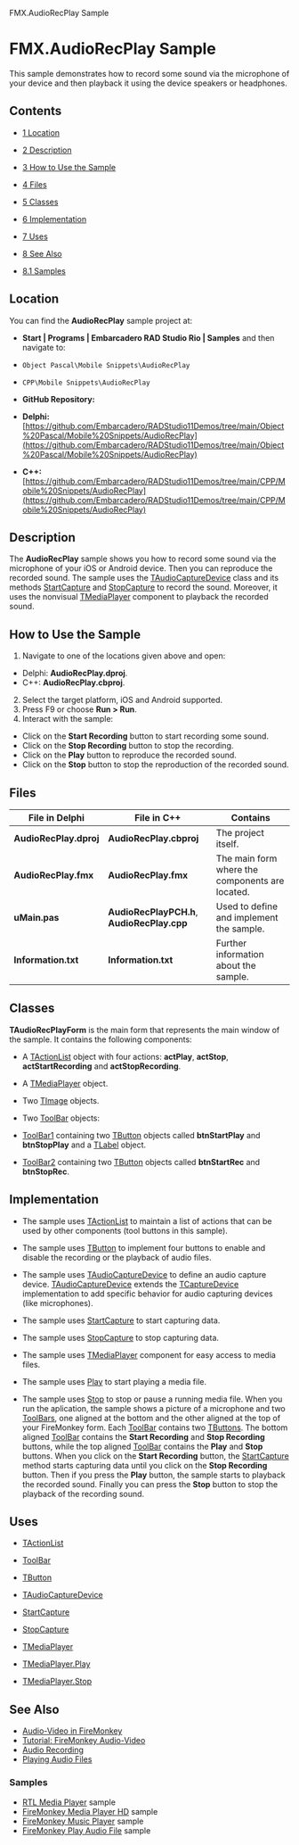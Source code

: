 FMX.AudioRecPlay Sample[]()
# FMX.AudioRecPlay Sample 


This sample demonstrates how to record some sound via the microphone of your device and then playback it using the device speakers or headphones.
## Contents



* [1 Location](#Location)
* [2 Description](#Description)
* [3 How to Use the Sample](#How_to_Use_the_Sample)
* [4 Files](#Files)
* [5 Classes](#Classes)
* [6 Implementation](#Implementation)
* [7 Uses](#Uses)
* [8 See Also](#See_Also)

* [8.1 Samples](#Samples)


## Location 

You can find the **AudioRecPlay** sample project at:
* **Start | Programs | Embarcadero RAD Studio Rio | Samples** and then navigate to:

* `Object Pascal\Mobile Snippets\AudioRecPlay`
* `CPP\Mobile Snippets\AudioRecPlay`

* **GitHub Repository:**

* **Delphi:**[https://github.com/Embarcadero/RADStudio11Demos/tree/main/Object%20Pascal/Mobile%20Snippets/AudioRecPlay](https://github.com/Embarcadero/RADStudio11Demos/tree/main/Object%20Pascal/Mobile%20Snippets/AudioRecPlay)
* **C++:**[https://github.com/Embarcadero/RADStudio11Demos/tree/main/CPP/Mobile%20Snippets/AudioRecPlay](https://github.com/Embarcadero/RADStudio11Demos/tree/main/CPP/Mobile%20Snippets/AudioRecPlay)

## Description 

The **AudioRecPlay** sample shows you how to record some sound via the microphone of your iOS or Android device. Then you can reproduce the recorded sound. The sample uses the [TAudioCaptureDevice](http://docwiki.embarcadero.com/Libraries/en/FMX.Media.TAudioCaptureDevice) class and its methods [StartCapture](http://docwiki.embarcadero.com/Libraries/en/FMX.Media.TCaptureDevice.StartCapture) and [StopCapture](http://docwiki.embarcadero.com/Libraries/en/FMX.Media.TCaptureDevice.StopCapture) to record the sound. Moreover, it uses the nonvisual [TMediaPlayer](http://docwiki.embarcadero.com/Libraries/en/FMX.Media.TMediaPlayer) component to playback the recorded sound. 
## How to Use the Sample 


1.  Navigate to one of the locations given above and open:

*  Delphi: **AudioRecPlay.dproj**.
*  C++: **AudioRecPlay.cbproj**.

2.  Select the target platform, iOS and Android supported.
3.  Press F9 or choose **Run > Run**.
4.  Interact with the sample:

*  Click on the **Start Recording** button to start recording some sound.
*  Click on the **Stop Recording** button to stop the recording.
*  Click on the **Play** button to reproduce the recorded sound.
*  Click on the **Stop** button to stop the reproduction of the recorded sound.

## Files 



| **File in Delphi**     | **File in C++**                             | **Contains**                                    |
| ---------------------- | ------------------------------------------- | ----------------------------------------------- |
| **AudioRecPlay.dproj** | **AudioRecPlay.cbproj**                     | The project itself.                             |
| **AudioRecPlay.fmx**   | **AudioRecPlay.fmx**                        | The main form where the components are located. |
| **uMain.pas**          | **AudioRecPlayPCH.h**, **AudioRecPlay.cpp** | Used to define and implement the sample.        |
| **Information.txt**    | **Information.txt**                         | Further information about the sample.           |


## Classes 

**TAudioRecPlayForm** is the main form that represents the main window of the sample. It contains the following components:
*  A [TActionList](http://docwiki.embarcadero.com/Libraries/en/FMX.ActnList.TActionList) object with four actions: **actPlay**, **actStop**, **actStartRecording** and **actStopRecording**.
*  A [TMediaPlayer](http://docwiki.embarcadero.com/Libraries/en/FMX.Media.TMediaPlayer) object.
*  Two [TImage](http://docwiki.embarcadero.com/Libraries/en/FMX.Objects.TImage) objects.
*  Two [ToolBar](http://docwiki.embarcadero.com/Libraries/en/FMX.StdCtrls.TToolBar) objects:

* [ToolBar1](http://docwiki.embarcadero.com/Libraries/en/FMX.StdCtrls.TToolBar) containing two [TButton](http://docwiki.embarcadero.com/Libraries/en/FMX.StdCtrls.TButton) objects called **btnStartPlay** and **btnStopPlay** and a [TLabel](http://docwiki.embarcadero.com/Libraries/en/FMX.StdCtrls.TLabel) object.
* [ToolBar2](http://docwiki.embarcadero.com/Libraries/en/FMX.StdCtrls.TToolBar) containing two [TButton](http://docwiki.embarcadero.com/Libraries/en/FMX.StdCtrls.TButton) objects called **btnStartRec** and **btnStopRec**.

## Implementation 


*  The sample uses [TActionList](http://docwiki.embarcadero.com/Libraries/en/FMX.ActnList.TActionList) to maintain a list of actions that can be used by other components (tool buttons in this sample).
*  The sample uses [TButton](http://docwiki.embarcadero.com/Libraries/en/FMX.StdCtrls.TButton) to implement four buttons to enable and disable the recording or the playback of audio files.
*  The sample uses [TAudioCaptureDevice](http://docwiki.embarcadero.com/Libraries/en/FMX.Media.TAudioCaptureDevice) to define an audio capture device. [TAudioCaptureDevice](http://docwiki.embarcadero.com/Libraries/en/FMX.Media.TAudioCaptureDevice) extends the [TCaptureDevice](http://docwiki.embarcadero.com/Libraries/en/FMX.Media.TCaptureDevice) implementation to add specific behavior for audio capturing devices (like microphones).

*  The sample uses [StartCapture](http://docwiki.embarcadero.com/Libraries/en/FMX.Media.TCaptureDevice.StartCapture) to start capturing data.
*  The sample uses [StopCapture](http://docwiki.embarcadero.com/Libraries/en/FMX.Media.TCaptureDevice.StopCapture) to stop capturing data.

*  The sample uses [TMediaPlayer](http://docwiki.embarcadero.com/Libraries/en/FMX.Media.TMediaPlayer) component for easy access to media files.

*  The sample uses [Play](http://docwiki.embarcadero.com/Libraries/en/FMX.Media.TMediaPlayer.Play) to start playing a media file.
*  The sample uses [Stop](http://docwiki.embarcadero.com/Libraries/en/FMX.Media.TMediaPlayer.Stop) to stop or pause a running media file.
When you run the aplication, the sample shows a picture of a microphone and two [ToolBars](http://docwiki.embarcadero.com/Libraries/en/FMX.StdCtrls.TToolBar), one aligned at the bottom and the other aligned at the top of your FireMonkey form. Each [ToolBar](http://docwiki.embarcadero.com/Libraries/en/FMX.StdCtrls.TToolBar) contains two [TButtons](http://docwiki.embarcadero.com/Libraries/en/FMX.StdCtrls.TButton). The bottom aligned [ToolBar](http://docwiki.embarcadero.com/Libraries/en/FMX.StdCtrls.TToolBar) contains the **Start Recording** and **Stop Recording** buttons, while the top aligned [ToolBar](http://docwiki.embarcadero.com/Libraries/en/FMX.StdCtrls.TToolBar) contains the **Play** and **Stop** buttons. When you click on the **Start Recording** button, the [StartCapture](http://docwiki.embarcadero.com/Libraries/en/FMX.Media.TCaptureDevice.StartCapture) method starts capturing data until you click on the **Stop Recording** button. Then if you press the **Play** button, the sample starts to playback the recorded sound. Finally you can press the **Stop** button to stop the playback of the recording sound.
## Uses 


* [TActionList](http://docwiki.embarcadero.com/Libraries/en/FMX.ActnList.TActionList)
* [ToolBar](http://docwiki.embarcadero.com/Libraries/en/FMX.StdCtrls.TToolBar)
* [TButton](http://docwiki.embarcadero.com/Libraries/en/FMX.StdCtrls.TButton)
* [TAudioCaptureDevice](http://docwiki.embarcadero.com/Libraries/en/FMX.Media.TAudioCaptureDevice)

* [StartCapture](http://docwiki.embarcadero.com/Libraries/en/FMX.Media.TCaptureDevice.StartCapture)
* [StopCapture](http://docwiki.embarcadero.com/Libraries/en/FMX.Media.TCaptureDevice.StopCapture)

* [TMediaPlayer](http://docwiki.embarcadero.com/Libraries/en/FMX.Media.TMediaPlayer)

* [TMediaPlayer.Play](http://docwiki.embarcadero.com/Libraries/en/FMX.Media.TMediaPlayer.Play)
* [TMediaPlayer.Stop](http://docwiki.embarcadero.com/Libraries/en/FMX.Media.TMediaPlayer.Stop)

## See Also 


* [Audio-Video in FireMonkey](http://docwiki.embarcadero.com/RADStudio/en/Audio-Video_in_FireMonkey)
* [Tutorial: FireMonkey Audio-Video](http://docwiki.embarcadero.com/RADStudio/en/Tutorial:_FireMonkey_Audio-Video)
* [Audio Recording](http://docwiki.embarcadero.com/RADStudio/en/Audio_Recording)
* [Playing Audio Files](http://docwiki.embarcadero.com/RADStudio/en/Playing_Audio_Files)

### Samples 


* [RTL Media Player](http://docwiki.embarcadero.com/CodeExamples/en/RTL.MediaPlayer_Sample) sample
* [FireMonkey Media Player HD](http://docwiki.embarcadero.com/CodeExamples/en/FMX.MediaPlayerHD_Sample) sample
* [FireMonkey Music Player](http://docwiki.embarcadero.com/CodeExamples/en/FMX.MusicPlayer_Sample) sample
* [FireMonkey Play Audio File](http://docwiki.embarcadero.com/CodeExamples/en/FMX.PlayAudioFile_Sample) sample





